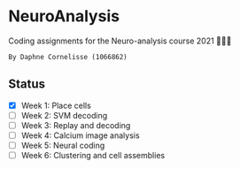 # NeuroAnalysis

Coding assignments for the Neuro-analysis course 2021 👩🏼‍💻

```
By Daphne Cornelisse (1066862)
```

## Status

- [x] Week 1: Place cells 
- [ ] Week 2: SVM decoding
- [ ] Week 3: Replay and decoding
- [ ] Week 4: Calcium image analysis
- [ ] Week 5: Neural coding
- [ ] Week 6: Clustering and cell assemblies
